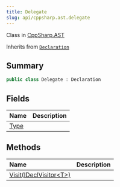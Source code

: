 ```yaml
---
title: Delegate
slug: api/cppsharp.ast.delegate
---
```

Class in [CppSharp.AST](/api/cppsharp/ast)

Inherits from [`Declaration`](/api/cppsharp/ast/declaration)

## Summary



```csharp
public class Delegate : Declaration
```

## Fields

|Name|Description|
|:---|:---|
|[Type](/api/cppsharp/ast/delegate/type)||

## Methods

|Name|Description|
|:---|:---|
|[Visit\(IDeclVisitor\<T\>\)](/api/cppsharp/ast/delegate/visit)||

